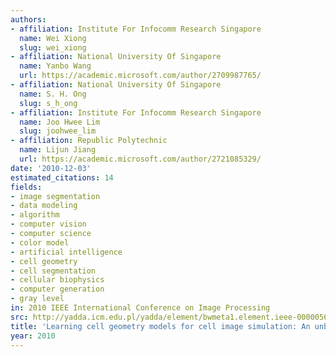 ```yaml
---
authors:
- affiliation: Institute For Infocomm Research Singapore
  name: Wei Xiong
  slug: wei_xiong
- affiliation: National University Of Singapore
  name: Yanbo Wang
  url: https://academic.microsoft.com/author/2709987765/
- affiliation: National University Of Singapore
  name: S. H. Ong
  slug: s_h_ong
- affiliation: Institute For Infocomm Research Singapore
  name: Joo Hwee Lim
  slug: joohwee_lim
- affiliation: Republic Polytechnic
  name: Lijun Jiang
  url: https://academic.microsoft.com/author/2721085329/
date: '2010-12-03'
estimated_citations: 14
fields:
- image segmentation
- data modeling
- algorithm
- computer vision
- computer science
- color model
- artificial intelligence
- cell geometry
- cell segmentation
- cellular biophysics
- computer generation
- gray level
in: 2010 IEEE International Conference on Image Processing
src: http://yadda.icm.edu.pl/yadda/element/bwmeta1.element.ieee-000005652455
title: 'Learning cell geometry models for cell image simulation: An unbiased approach'
year: 2010
---
```

